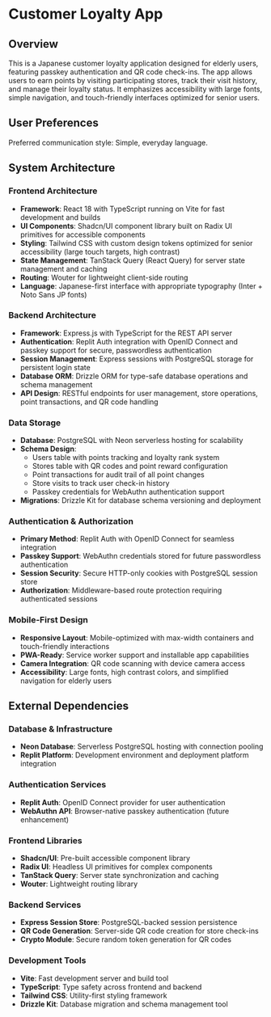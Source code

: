 # Customer Loyalty App

## Overview

This is a Japanese customer loyalty application designed for elderly users, featuring passkey authentication and QR code check-ins. The app allows users to earn points by visiting participating stores, track their visit history, and manage their loyalty status. It emphasizes accessibility with large fonts, simple navigation, and touch-friendly interfaces optimized for senior users.

## User Preferences

Preferred communication style: Simple, everyday language.

## System Architecture

### Frontend Architecture
- **Framework**: React 18 with TypeScript running on Vite for fast development and builds
- **UI Components**: Shadcn/UI component library built on Radix UI primitives for accessible components
- **Styling**: Tailwind CSS with custom design tokens optimized for senior accessibility (large touch targets, high contrast)
- **State Management**: TanStack Query (React Query) for server state management and caching
- **Routing**: Wouter for lightweight client-side routing
- **Language**: Japanese-first interface with appropriate typography (Inter + Noto Sans JP fonts)

### Backend Architecture
- **Framework**: Express.js with TypeScript for the REST API server
- **Authentication**: Replit Auth integration with OpenID Connect and passkey support for secure, passwordless authentication
- **Session Management**: Express sessions with PostgreSQL storage for persistent login state
- **Database ORM**: Drizzle ORM for type-safe database operations and schema management
- **API Design**: RESTful endpoints for user management, store operations, point transactions, and QR code handling

### Data Storage
- **Database**: PostgreSQL with Neon serverless hosting for scalability
- **Schema Design**: 
  - Users table with points tracking and loyalty rank system
  - Stores table with QR codes and point reward configuration
  - Point transactions for audit trail of all point changes
  - Store visits to track user check-in history
  - Passkey credentials for WebAuthn authentication support
- **Migrations**: Drizzle Kit for database schema versioning and deployment

### Authentication & Authorization
- **Primary Method**: Replit Auth with OpenID Connect for seamless integration
- **Passkey Support**: WebAuthn credentials stored for future passwordless authentication
- **Session Security**: Secure HTTP-only cookies with PostgreSQL session store
- **Authorization**: Middleware-based route protection requiring authenticated sessions

### Mobile-First Design
- **Responsive Layout**: Mobile-optimized with max-width containers and touch-friendly interactions
- **PWA-Ready**: Service worker support and installable app capabilities
- **Camera Integration**: QR code scanning with device camera access
- **Accessibility**: Large fonts, high contrast colors, and simplified navigation for elderly users

## External Dependencies

### Database & Infrastructure
- **Neon Database**: Serverless PostgreSQL hosting with connection pooling
- **Replit Platform**: Development environment and deployment platform integration

### Authentication Services
- **Replit Auth**: OpenID Connect provider for user authentication
- **WebAuthn API**: Browser-native passkey authentication (future enhancement)

### Frontend Libraries
- **Shadcn/UI**: Pre-built accessible component library
- **Radix UI**: Headless UI primitives for complex components
- **TanStack Query**: Server state synchronization and caching
- **Wouter**: Lightweight routing library

### Backend Services
- **Express Session Store**: PostgreSQL-backed session persistence
- **QR Code Generation**: Server-side QR code creation for store check-ins
- **Crypto Module**: Secure random token generation for QR codes

### Development Tools
- **Vite**: Fast development server and build tool
- **TypeScript**: Type safety across frontend and backend
- **Tailwind CSS**: Utility-first styling framework
- **Drizzle Kit**: Database migration and schema management tool
